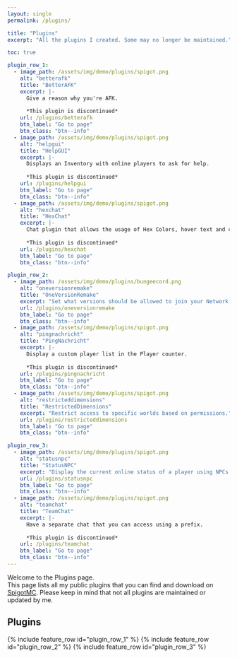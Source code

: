 ```yaml
---
layout: single
permalink: /plugins/

title: "Plugins"
excerpt: "All the plugins I created. Some may no longer be maintained."

toc: true

plugin_row_1:
  - image_path: /assets/img/demo/plugins/spigot.png
    alt: "betterafk"
    title: "BetterAFK"
    excerpt: |-
      Give a reason why you're AFK.
      
      *This plugin is discontinued*
    url: /plugins/betterafk
    btn_label: "Go to page"
    btn_class: "btn--info"
  - image_path: /assets/img/demo/plugins/spigot.png
    alt: "helpgui"
    title: "HelpGUI"
    excerpt: |-
      Displays an Inventory with online players to ask for help.
      
      *This plugin is discontinued*
    url: /plugins/helpgui
    btn_label: "Go to page"
    btn_class: "btn--info"
  - image_path: /assets/img/demo/plugins/spigot.png
    alt: "hexchat"
    title: "HexChat"
    excerpt: |-
      Chat plugin that allows the usage of Hex Colors, hover text and click actions.
      
      *This plugin is discontinued*
    url: /plugins/hexchat
    btn_label: "Go to page"
    btn_class: "btn--info"

plugin_row_2:
  - image_path: /assets/img/demo/plugins/bungeecord.png
    alt: "oneversionremake"
    title: "OneVersionRemake"
    excerpt: "Set what versions should be allowed to join your Network."
    url: /plugins/oneversionremake
    btn_label: "Go to page"
    btn_class: "btn--info"
  - image_path: /assets/img/demo/plugins/spigot.png
    alt: "pingnachricht"
    title: "PingNachricht"
    excerpt: |-
      Display a custom player list in the Player counter.
      
      *This plugin is discontinued*
    url: /plugins/pingnachricht
    btn_label: "Go to page"
    btn_class: "btn--info"
  - image_path: /assets/img/demo/plugins/spigot.png
    alt: "restricteddimensions"
    title: "RestrictedDimensions"
    excerpt: "Restrict access to specific worlds based on permissions."
    url: /plugins/restricteddimensions
    btn_label: "Go to page"
    btn_class: "btn--info"

plugin_row_3:
  - image_path: /assets/img/demo/plugins/spigot.png
    alt: "statusnpc"
    title: "StatusNPC"
    excerpt: "Display the current online status of a player using NPCs and glow colours."
    url: /plugins/statusnpc
    btn_label: "Go to page"
    btn_class: "btn--info"
  - image_path: /assets/img/demo/plugins/spigot.png
    alt: "teamchat"
    title: "TeamChat"
    excerpt: |-
      Have a separate chat that you can access using a prefix.
      
      *This plugin is discontinued*
    url: /plugins/teamchat
    btn_label: "Go to page"
    btn_class: "btn--info"
---
```


Welcome to the Plugins page.  
This page lists all my public plugins that you can find and download on [SpigotMC](https://spigotmc.org). Please keep in mind that not all plugins are maintained or updated by me.

## Plugins
{% include feature_row id="plugin_row_1" %}
{% include feature_row id="plugin_row_2" %}
{% include feature_row id="plugin_row_3" %}